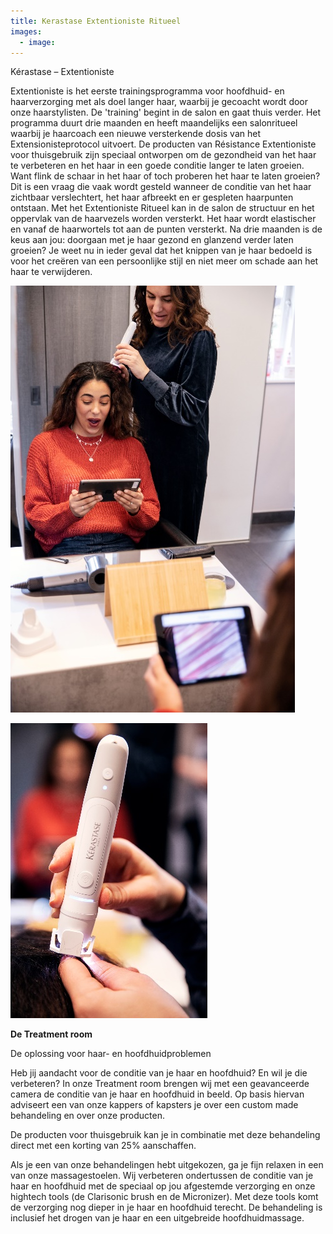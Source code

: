 ```yaml
---
title: Kerastase Extentioniste Ritueel
images:
  - image:
---
```



K&eacute;rastase – Extentioniste

Extentioniste is het eerste trainingsprogramma voor hoofdhuid- en haarverzorging met als doel langer haar, waarbij je gecoacht wordt door onze haarstylisten. De 'training' begint in de salon en gaat thuis verder. Het programma duurt drie maanden en heeft maandelijks een salonritueel waarbij je haarcoach een nieuwe versterkende dosis van het Extensionisteprotocol uitvoert. De producten van Résistance Extentioniste voor thuisgebruik zijn speciaal ontworpen om de gezondheid van het haar te verbeteren en het haar in een goede conditie langer te laten groeien. Want flink de schaar in het haar of toch proberen het haar te laten groeien? Dit is een vraag die vaak wordt gesteld wanneer de conditie van het haar zichtbaar verslechtert, het haar afbreekt en er gespleten haarpunten ontstaan. Met het Extentioniste Ritueel kan in de salon de structuur en het oppervlak van de haarvezels worden versterkt. Het haar wordt elastischer en vanaf de haarwortels tot aan de punten versterkt. Na drie maanden is de keus aan jou: doorgaan met je haar gezond en glanzend verder laten groeien? Je weet nu in ieder geval dat het knippen van je haar bedoeld is voor het creëren van een persoonlijke stijl en niet meer om schade aan het haar te verwijderen.

![Extentioniste ritueel](/uploads/extensioniste.jpg) 

![Extentioniste ritueel](/uploads/extensioniste2.jpg)

**De Treatment room**

De oplossing voor haar- en hoofdhuidproblemen

Heb jij aandacht voor de conditie van je haar en hoofdhuid? En wil je die verbeteren? In onze Treatment room brengen wij met een geavanceerde camera de conditie van je haar en hoofdhuid in beeld. Op basis hiervan adviseert een van onze kappers of kapsters je over een custom made behandeling en over onze producten.

De producten voor thuisgebruik kan je in combinatie met deze behandeling direct met een korting van 25% aanschaffen.

Als je een van onze behandelingen hebt uitgekozen, ga je fijn relaxen in een van onze massagestoelen. Wij verbeteren ondertussen de conditie van je haar en hoofdhuid met de speciaal op jou afgestemde verzorging en onze hightech tools (de Clarisonic brush en de Micronizer). Met deze tools komt de verzorging nog dieper in je haar en hoofdhuid terecht. De behandeling is inclusief het drogen van je haar en een uitgebreide hoofdhuidmassage.